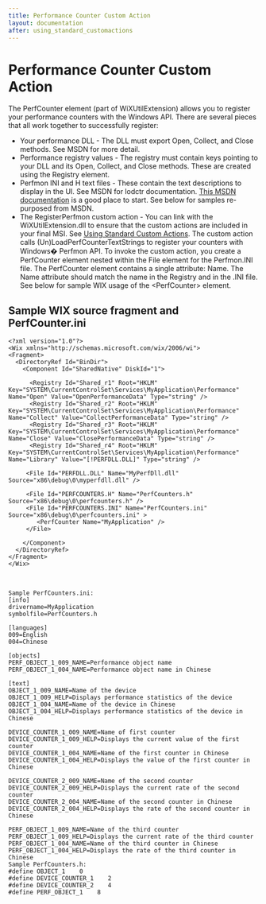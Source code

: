 ```yaml
---
title: Performance Counter Custom Action
layout: documentation
after: using_standard_customactions
---
```

# Performance Counter Custom Action

The PerfCounter element (part of WiXUtilExtension) allows you to register your performance counters with the Windows API. There are several pieces that all work together to successfully register:

* Your performance DLL - The DLL must export Open, Collect, and Close methods. See MSDN for more detail.
* Performance registry values - The registry must contain keys pointing to your DLL and its Open, Collect, and Close methods. These are created using the Registry element.
* Perfmon INI and H text files - These contain the text descriptions to display in the UI. See MSDN for lodctr documentation. <a href='http://msdn.microsoft.com/library/aa371878.aspx' target="_blank">This MSDN documentation</a> is a good place to start. See below for samples re-purposed from MSDN.
* The RegisterPerfmon custom action - You can link with the WiXUtilExtension.dll to ensure that the custom actions are included in your final MSI. See [Using Standard Custom Actions](using_standard_customactions.md). The custom action calls (Un)LoadPerfCounterTextStrings to register your counters with Windows&#65533; Perfmon API. To invoke the custom action, you create a PerfCounter element nested within the File element for the Perfmon.INI file. The PerfCounter element contains a single attribute: Name. The Name attribute should match the name in the Registry and in the .INI file. See below for sample WIX usage of the &lt;PerfCounter&gt; element.

## Sample WIX source fragment and PerfCounter.ini
    <?xml version="1.0"?>
    <Wix xmlns="http://schemas.microsoft.com/wix/2006/wi">
    <Fragment>
      <DirectoryRef Id="BinDir">
        <Component Id="SharedNative" DiskId="1">
    
          <Registry Id="Shared_r1" Root="HKLM" Key="SYSTEM\CurrentControlSet\Services\MyApplication\Performance" Name="Open" Value="OpenPerformanceData" Type="string" />
          <Registry Id="Shared_r2" Root="HKLM" Key="SYSTEM\CurrentControlSet\Services\MyApplication\Performance" Name="Collect" Value="CollectPerformanceData" Type="string" />
          <Registry Id="Shared_r3" Root="HKLM" Key="SYSTEM\CurrentControlSet\Services\MyApplication\Performance" Name="Close" Value="ClosePerformanceData" Type="string" />
          <Registry Id="Shared_r4" Root="HKLM" Key="SYSTEM\CurrentControlSet\Services\MyApplication\Performance" Name="Library" Value="[!PERFDLL.DLL]" Type="string" />
    
         <File Id="PERFDLL.DLL" Name="MyPerfDll.dll" Source="x86\debug\0\myperfdll.dll" />
    
         <File Id="PERFCOUNTERS.H" Name="PerfCounters.h" Source="x86\debug\0\perfcounters.h" />
         <File Id="PERFCOUNTERS.INI" Name="PerfCounters.ini" Source="x86\debug\0\perfcounters.ini" >
            <PerfCounter Name="MyApplication" />
         </File>
    
        </Component>
      </DirectoryRef>
    </Fragment>
    </Wix>

&nbsp;  

    Sample PerfCounters.ini:
    [info]
    drivername=MyApplication
    symbolfile=PerfCounters.h
    
    [languages] 
    009=English
    004=Chinese
    
    [objects]
    PERF_OBJECT_1_009_NAME=Performance object name
    PERF_OBJECT_1_004_NAME=Performance object name in Chinese
    
    [text]
    OBJECT_1_009_NAME=Name of the device
    OBJECT_1_009_HELP=Displays performance statistics of the device
    OBJECT_1_004_NAME=Name of the device in Chinese
    OBJECT_1_004_HELP=Displays performance statistics of the device in Chinese
    
    DEVICE_COUNTER_1_009_NAME=Name of first counter
    DEVICE_COUNTER_1_009_HELP=Displays the current value of the first counter
    DEVICE_COUNTER_1_004_NAME=Name of the first counter in Chinese
    DEVICE_COUNTER_1_004_HELP=Displays the value of the first counter in Chinese
    
    DEVICE_COUNTER_2_009_NAME=Name of the second counter
    DEVICE_COUNTER_2_009_HELP=Displays the current rate of the second counter
    DEVICE_COUNTER_2_004_NAME=Name of the second counter in Chinese
    DEVICE_COUNTER_2_004_HELP=Displays the rate of the second counter in Chinese
    
    PERF_OBJECT_1_009_NAME=Name of the third counter
    PERF_OBJECT_1_009_HELP=Displays the current rate of the third counter
    PERF_OBJECT_1_004_NAME=Name of the third counter in Chinese
    PERF_OBJECT_1_004_HELP=Displays the rate of the third counter in Chinese
    Sample PerfCounters.h:
    #define OBJECT_1    0
    #define DEVICE_COUNTER_1    2
    #define DEVICE_COUNTER_2    4
    #define PERF_OBJECT_1    8
